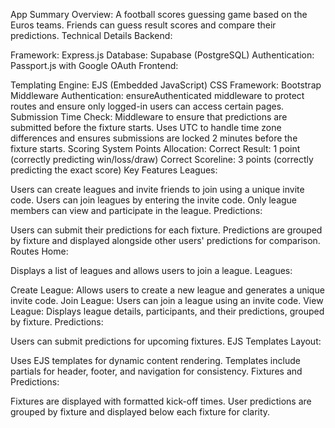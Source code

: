 App Summary
Overview:
A football scores guessing game based on the Euros teams.
Friends can guess result scores and compare their predictions.
Technical Details
Backend:

Framework: Express.js
Database: Supabase (PostgreSQL)
Authentication: Passport.js with Google OAuth
Frontend:

Templating Engine: EJS (Embedded JavaScript)
CSS Framework: Bootstrap
Middleware
Authentication:
ensureAuthenticated middleware to protect routes and ensure only logged-in users can access certain pages.
Submission Time Check:
Middleware to ensure that predictions are submitted before the fixture starts.
Uses UTC to handle time zone differences and ensures submissions are locked 2 minutes before the fixture starts.
Scoring System
Points Allocation:
Correct Result: 1 point (correctly predicting win/loss/draw)
Correct Scoreline: 3 points (correctly predicting the exact score)
Key Features
Leagues:

Users can create leagues and invite friends to join using a unique invite code.
Users can join leagues by entering the invite code.
Only league members can view and participate in the league.
Predictions:

Users can submit their predictions for each fixture.
Predictions are grouped by fixture and displayed alongside other users' predictions for comparison.
Routes
Home:

Displays a list of leagues and allows users to join a league.
Leagues:

Create League: Allows users to create a new league and generates a unique invite code.
Join League: Users can join a league using an invite code.
View League: Displays league details, participants, and their predictions, grouped by fixture.
Predictions:

Users can submit predictions for upcoming fixtures.
EJS Templates
Layout:

Uses EJS templates for dynamic content rendering.
Templates include partials for header, footer, and navigation for consistency.
Fixtures and Predictions:

Fixtures are displayed with formatted kick-off times.
User predictions are grouped by fixture and displayed below each fixture for clarity.